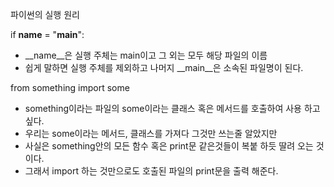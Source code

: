 파이썬의 실행 원리 

if __name__ = "__main__":
 - __name__은 실행 주체는 main이고 그 외는 모두 해당 파일의 이름
 - 쉽게 말하면 실행 주체를 제외하고 나머지 __main__은 소속된 파일명이 된다.

from something import some
- something이라는 파일의 some이라는 클래스 혹은 메서드를 호출하여 사용 하고 싶다.
- 우리는 some이라는 메서드, 클래스를 가져다 그것만 쓰는줄 알았지만
- 사실은 something안의 모든 함수 혹은 print문 같은것들이 복붙 하듯 딸려 오는 것이다.
- 그래서 import 하는 것만으로도 호출된 파일의 print문을 출력 해준다.
